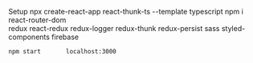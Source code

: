 Setup
    npx create-react-app react-thunk-ts --template typescript
    npm i   react-router-dom    
            redux   react-redux     redux-logger    redux-thunk     redux-persist
            sass    styled-components
            firebase

    npm start       localhost:3000

